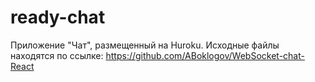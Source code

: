 # ready-chat
Приложение "Чат", размещенный на Huroku. Исходные файлы находятся по ссылке: https://github.com/ABoklogov/WebSocket-chat-React

